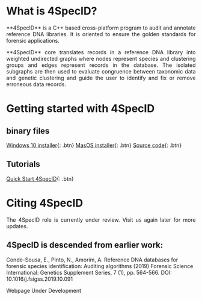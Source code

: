 
# What is 4SpecID?

<p align="justify"> **4SpecID** is a C++ based cross-platform program to audit and annotate reference DNA libraries. 
It is oriented to ensure the golden standards for forensic applications.</p>
<p align="justify"> **4SpecID** core translates records in a reference DNA library into weighted undirected graphs where nodes represent species and clustering groups and edges represent records in the database. The isolated subgraphs are then used to evaluate congruence between taxonomic data and genetic clustering and guide the user to identify and fix or remove erroneous data records.
</p>

# Getting started with 4SpecID

## binary files
[Windows 10 installer](https://www.dropbox.com/transfer/AAAAAIKFs4JK0vsVV2bAtF4wD6Nn0NbyegsbAbFNXj5lQDTt-Pp5jTQ){: .btn}
[MasOS installer](https://https://github.com/4SpecID/4SpecID/release1){: .btn}
[Source code](https://https://github.com/4SpecID/4SpecID/src){: .btn}

## Tutorials
[Quick Start 4SpecID](https://https://github.com/4SpecID/4SpecID/Tutorial/README.md){: .btn}

# Citing 4SpecID
<p align="justify">The 4SpecID role is currently under review. Visit us again later for more updates.</p>

<!--- 
# Developing team
to be added
--->

## 4SpecID is descended from earlier work:
Conde-Sousa, E., Pinto, N., Amorim, A. Reference DNA databases for forensic species identification: Auditing algorithms (2019) Forensic Science International: Genetics Supplement Series, 7 (1), pp. 564-566. DOI: 10.1016/j.fsigss.2019.10.091



<p align="justify"></p>
<p align="justify"></p>
<p align="justify"></p>
<p align="justify">Webpage Under Development</p>

